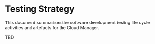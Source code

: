 # Testing Strategy​

This document summarises the software development testing life cycle activities and artefacts for the Cloud Manager.

TBD